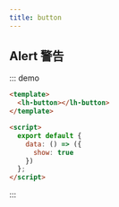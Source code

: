```yaml
---
title: button
---
```


## Alert 警告

::: demo

```html
<template>
  <lh-button></lh-button>
</template>

<script>
  export default {
    data: () => ({
      show: true
    })
  };
</script>
```

:::
